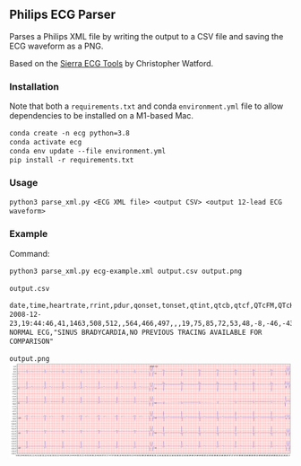 ## Philips ECG Parser

Parses a Philips XML file by writing the output to a CSV file and saving the ECG waveform as a PNG.

Based on the [Sierra ECG Tools](https://github.com/sixlettervariables/sierra-ecg-tools) by Christopher Watford.

### Installation

Note that both a `requirements.txt` and conda `environment.yml` file to allow dependencies to be installed on a M1-based Mac.

```
conda create -n ecg python=3.8
conda activate ecg
conda env update --file environment.yml
pip install -r requirements.txt
```

### Usage

```
python3 parse_xml.py <ECG XML file> <output CSV> <output 12-lead ECG waveform>
```

### Example

Command:
```
python3 parse_xml.py ecg-example.xml output.csv output.png
```

`output.csv`
```
date,time,heartrate,rrint,pdur,qonset,tonset,qtint,qtcb,qtcf,QTcFM,QTcH,pfrontaxis,i40frontaxis,qrsfrontaxis,stfrontaxis,tfrontaxis,phorizaxis,i40horizaxis,t40horizaxis,qrshorizaxis,sthorizaxis,severity,statements
2008-12-23,19:44:46,41,1463,508,512,,564,466,497,,,19,75,85,72,53,48,-8,-46,-43,122,OTHERWISE NORMAL ECG,"SINUS BRADYCARDIA,NO PREVIOUS TRACING AVAILABLE FOR COMPARISON"
```

`output.png`
![Example output file](output.png)
